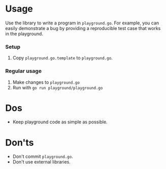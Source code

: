 # Usage

Use the library to write a program in `playground.go`. For example, you can easily demonstrate a bug by providing a reproducible test case that works in the playground.

### Setup

1. Copy `playground.go.template` to `playground.go`.

### Regular usage

1. Make changes to `playground.go`
2. Run with `go run playground/playground.go`

# Dos
- Keep playground code as simple as possible.

# Don'ts
- Don't commit `playground.go`.
- Don't use external libraries.
